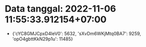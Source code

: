 # Data tanggal: 2022-11-06 11:55:33.912154+07:00

* {'cYC8GMJCpxD4leV0': 5632, 'sXvDm6WKjMtq0BA7': 9259, 'opO4gbttKkN29p1u': 11485}

